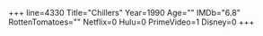 +++
line=4330
Title="Chillers"
Year=1990
Age=""
IMDb="6.8"
RottenTomatoes=""
Netflix=0
Hulu=0
PrimeVideo=1
Disney=0
+++

